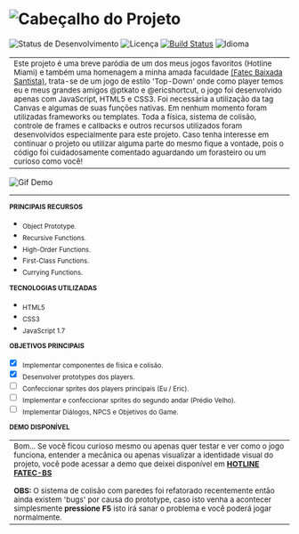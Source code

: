 
![Cabeçalho do Projeto](https://github.com/tunnes/hotline-fatec-bs/blob/master/img/logo.png)
============

![Status de Desenvolvimento](https://img.shields.io/badge/Desenvolvimento-63%25-orange.svg)
![Licença](https://img.shields.io/badge/Licen%C3%A7a-MIT-blue.svg)
[![Build Status](https://img.shields.io/badge/Demo-Ativa-brightgreen.svg)](http://tunnes.github.io/hotline-fatec-bs/)
![Idioma](https://img.shields.io/badge/Idioma-Portugu%C3%AAs-brightgreen.svg)

<table>
    <tr>
        <td>
        <sub>
        Este projeto é uma breve paródia de um dos meus jogos favoritos (Hotline Miami) e também uma homenagem a minha amada
        faculdade <a href="http://fatecrl.edu.br/">(Fatec Baixada Santista)</a>, trata-se de um jogo de estilo 'Top-Down' 
        onde como player temos eu e meus grandes amigos @ptkato e @ericshortcut, o jogo foi desenvolvido apenas com 
        JavaScript, HTML5 e CSS3. Foi necessária a utilização da tag Canvas e algumas de suas funções nativas. Em nenhum 
        momento foram utilizadas frameworks ou templates. Toda a física, sistema de colisão, controle de frames e callbacks 
        e outros recursos utilizados foram desenvolvidos especialmente para este projeto. Caso tenha interesse em continuar 
        o projeto ou utilizar alguma parte do mesmo fique a vontade, pois o código foi cuidadosamente comentado aguardando 
        um forasteiro ou um curioso como você!
        </sub>
        </td>
    </tr>
</table>

![Gif Demo](https://github.com/tunnes/hotline-fatec-bs/blob/master/img/readme_body.gif)

---

<sub>**PRINCIPAIS RECURSOS**</sub>
- <sub>Object Prototype.</sub>
- <sub>Recursive Functions.</sub>
- <sub>High-Order Functions.</sub>
- <sub>First-Class Functions.</sub>
- <sub>Currying Functions.</sub>

<sub>**TECNOLOGIAS UTILIZADAS**</sub>
- <sub>HTML5</sub>
- <sub>CSS3</sub>
- <sub>JavaScript 1.7</sub>

<sub>**OBJETIVOS PRINCIPAIS**</sub>
- [x] <sub>Implementar componentes de física e colisão.</sub>
- [x] <sub>Desenvolver prototypes dos players.</sub>
- [ ] <sub>Confeccionar sprites dos players principais (Eu / Eric).</sub>
- [ ] <sub>Implementar e confeccionar sprites do segundo andar (Prédio Velho).</sub>
- [ ] <sub>Implementar Diálogos, NPCS e Objetivos do Game. </sub>

<sub>**DEMO DISPONÍVEL**</sub>
<table>
    <tr>
        <td>
        <sub>
        Bom... Se você ficou curioso mesmo ou apenas quer testar e ver como o jogo funciona, entender a mecânica
        ou apenas visualizar a identidade visual do projeto, você pode acessar a demo que deixei disponível em
        <strong><a href="http://tunnes.github.io/hotline-fatec-bs/">HOTLINE FATEC-BS</a></strong>
        <br>
        <br>
        <strong>OBS:</strong> O sistema de colisão com paredes foi refatorado recentemente então ainda existem 'bugs'
        por causa do prototype, caso isto venha a acontecer simplesmente <strong>pressione F5</strong> isto irá sanar
        o problema e você poderá jogar normalmente.
        </sub>
        </td>
    </tr>
</table>
